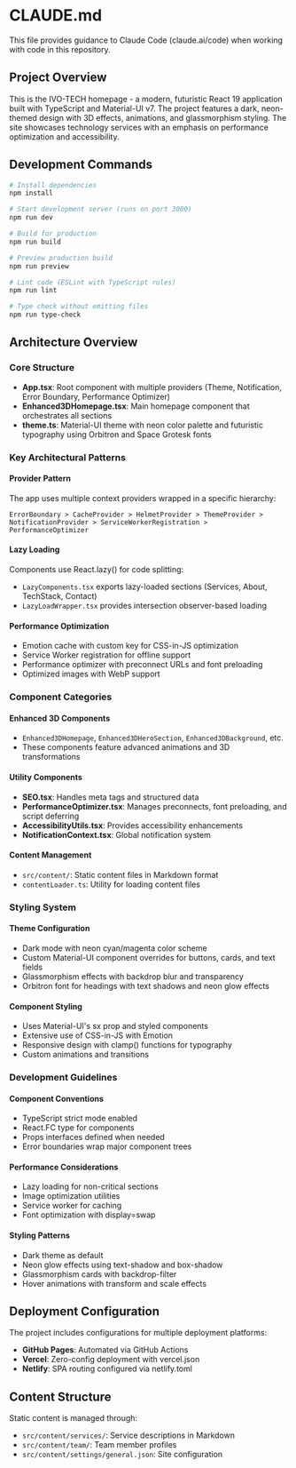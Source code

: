 # CLAUDE.md

This file provides guidance to Claude Code (claude.ai/code) when working with code in this repository.

## Project Overview

This is the IVO-TECH homepage - a modern, futuristic React 19 application built with TypeScript and Material-UI v7. The project features a dark, neon-themed design with 3D effects, animations, and glassmorphism styling. The site showcases technology services with an emphasis on performance optimization and accessibility.

## Development Commands

```bash
# Install dependencies
npm install

# Start development server (runs on port 3000)
npm run dev

# Build for production
npm run build

# Preview production build
npm run preview

# Lint code (ESLint with TypeScript rules)
npm run lint

# Type check without emitting files
npm run type-check
```

## Architecture Overview

### Core Structure
- **App.tsx**: Root component with multiple providers (Theme, Notification, Error Boundary, Performance Optimizer)
- **Enhanced3DHomepage.tsx**: Main homepage component that orchestrates all sections
- **theme.ts**: Material-UI theme with neon color palette and futuristic typography using Orbitron and Space Grotesk fonts

### Key Architectural Patterns

#### Provider Pattern
The app uses multiple context providers wrapped in a specific hierarchy:
```
ErrorBoundary > CacheProvider > HelmetProvider > ThemeProvider > NotificationProvider > ServiceWorkerRegistration > PerformanceOptimizer
```

#### Lazy Loading
Components use React.lazy() for code splitting:
- `LazyComponents.tsx` exports lazy-loaded sections (Services, About, TechStack, Contact)
- `LazyLoadWrapper.tsx` provides intersection observer-based loading

#### Performance Optimization
- Emotion cache with custom key for CSS-in-JS optimization
- Service Worker registration for offline support
- Performance optimizer with preconnect URLs and font preloading
- Optimized images with WebP support

### Component Categories

#### Enhanced 3D Components
- `Enhanced3DHomepage`, `Enhanced3DHeroSection`, `Enhanced3DBackground`, etc.
- These components feature advanced animations and 3D transformations

#### Utility Components
- **SEO.tsx**: Handles meta tags and structured data
- **PerformanceOptimizer.tsx**: Manages preconnects, font preloading, and script deferring
- **AccessibilityUtils.tsx**: Provides accessibility enhancements
- **NotificationContext.tsx**: Global notification system

#### Content Management
- `src/content/`: Static content files in Markdown format
- `contentLoader.ts`: Utility for loading content files

### Styling System

#### Theme Configuration
- Dark mode with neon cyan/magenta color scheme
- Custom Material-UI component overrides for buttons, cards, and text fields
- Glassmorphism effects with backdrop blur and transparency
- Orbitron font for headings with text shadows and neon glow effects

#### Component Styling
- Uses Material-UI's sx prop and styled components
- Extensive use of CSS-in-JS with Emotion
- Responsive design with clamp() functions for typography
- Custom animations and transitions

### Development Guidelines

#### Component Conventions
- TypeScript strict mode enabled
- React.FC type for components
- Props interfaces defined when needed
- Error boundaries wrap major component trees

#### Performance Considerations
- Lazy loading for non-critical sections
- Image optimization utilities
- Service worker for caching
- Font optimization with display=swap

#### Styling Patterns
- Dark theme as default
- Neon glow effects using text-shadow and box-shadow
- Glassmorphism cards with backdrop-filter
- Hover animations with transform and scale effects

## Deployment Configuration

The project includes configurations for multiple deployment platforms:
- **GitHub Pages**: Automated via GitHub Actions
- **Vercel**: Zero-config deployment with vercel.json
- **Netlify**: SPA routing configured via netlify.toml

## Content Structure

Static content is managed through:
- `src/content/services/`: Service descriptions in Markdown
- `src/content/team/`: Team member profiles
- `src/content/settings/general.json`: Site configuration
